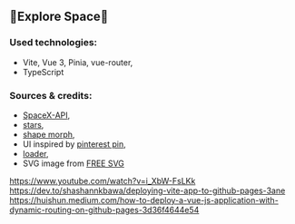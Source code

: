 ## :construction:Explore Space:construction:

### Used technologies:
* Vite, Vue 3, Pinia, vue-router, 
* TypeScript

### Sources & credits:
* [SpaceX-API](https://github.com/r-spacex/SpaceX-API),
* [stars](https://codepen.io/chriskschneider/pen/GgPeOe),
* [shape morph](https://codepen.io/kunj4u/pen/vrQzjy),
* UI inspired by [pinterest pin](https://pl.pinterest.com/pin/69805862964145090/),
* [loader](https://codepen.io/AlexWarnes/pen/jXYYKL),
* SVG image from [FREE SVG](https://freesvg.org/)

https://www.youtube.com/watch?v=i_XbW-FsLKk
https://dev.to/shashannkbawa/deploying-vite-app-to-github-pages-3ane
https://huishun.medium.com/how-to-deploy-a-vue-js-application-with-dynamic-routing-on-github-pages-3d36f4644e54
